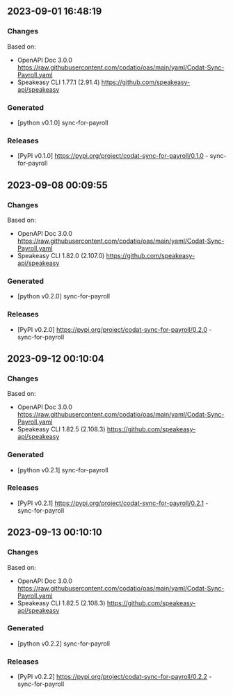 

## 2023-09-01 16:48:19
### Changes
Based on:
- OpenAPI Doc 3.0.0 https://raw.githubusercontent.com/codatio/oas/main/yaml/Codat-Sync-Payroll.yaml
- Speakeasy CLI 1.77.1 (2.91.4) https://github.com/speakeasy-api/speakeasy
### Generated
- [python v0.1.0] sync-for-payroll
### Releases
- [PyPI v0.1.0] https://pypi.org/project/codat-sync-for-payroll/0.1.0 - sync-for-payroll

## 2023-09-08 00:09:55
### Changes
Based on:
- OpenAPI Doc 3.0.0 https://raw.githubusercontent.com/codatio/oas/main/yaml/Codat-Sync-Payroll.yaml
- Speakeasy CLI 1.82.0 (2.107.0) https://github.com/speakeasy-api/speakeasy
### Generated
- [python v0.2.0] sync-for-payroll
### Releases
- [PyPI v0.2.0] https://pypi.org/project/codat-sync-for-payroll/0.2.0 - sync-for-payroll

## 2023-09-12 00:10:04
### Changes
Based on:
- OpenAPI Doc 3.0.0 https://raw.githubusercontent.com/codatio/oas/main/yaml/Codat-Sync-Payroll.yaml
- Speakeasy CLI 1.82.5 (2.108.3) https://github.com/speakeasy-api/speakeasy
### Generated
- [python v0.2.1] sync-for-payroll
### Releases
- [PyPI v0.2.1] https://pypi.org/project/codat-sync-for-payroll/0.2.1 - sync-for-payroll

## 2023-09-13 00:10:10
### Changes
Based on:
- OpenAPI Doc 3.0.0 https://raw.githubusercontent.com/codatio/oas/main/yaml/Codat-Sync-Payroll.yaml
- Speakeasy CLI 1.82.5 (2.108.3) https://github.com/speakeasy-api/speakeasy
### Generated
- [python v0.2.2] sync-for-payroll
### Releases
- [PyPI v0.2.2] https://pypi.org/project/codat-sync-for-payroll/0.2.2 - sync-for-payroll